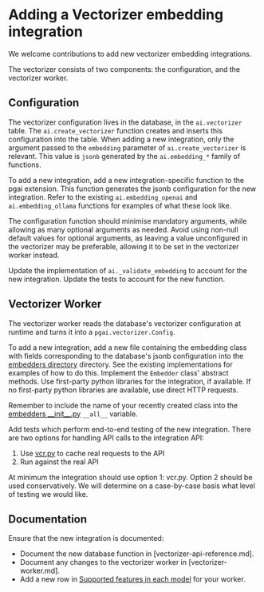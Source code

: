 # Adding a Vectorizer embedding integration

We welcome contributions to add new vectorizer embedding integrations.

The vectorizer consists of two components: the configuration, and the
vectorizer worker.

## Configuration

The vectorizer configuration lives in the database, in the `ai.vectorizer`
table. The `ai.create_vectorizer` function creates and inserts this
configuration into the table. When adding a new integration, only the argument
passed to the `embedding` parameter of `ai.create_vectorizer` is relevant. This
value is `jsonb` generated by the `ai.embedding_*` family of functions.

To add a new integration, add a new integration-specific function to the pgai
extension. This function generates the jsonb configuration for the new
integration. Refer to the existing `ai.embedding_openai` and
`ai.embedding_ollama` functions for examples of what these look like.

The configuration function should minimise mandatory arguments, while allowing
as many optional arguments as needed. Avoid using non-null default values for
optional arguments, as leaving a value unconfigured in the vectorizer may be
preferable, allowing it to be set in the vectorizer worker instead.

Update the implementation of `ai._validate_embedding` to account for the new 
integration. Update the tests to account for the new function.

## Vectorizer Worker

The vectorizer worker reads the database's vectorizer configuration at runtime
and turns it into a `pgai.vectorizer.Config`.

To add a new integration, add a new file containing the embedding class 
with fields corresponding to the database's jsonb configuration into the 
[embedders directory] directory. See
the existing implementations for examples of how to do this. Implement the
`Embedder` class' abstract methods. Use first-party python libraries for the
integration, if available. If no first-party python libraries are available,
use direct HTTP requests.

Remember to include the name of your recently created class into the 
[embedders \_\_init\_\_.py] `__all__` variable.

Add tests which perform end-to-end testing of the new integration. There are
two options for handling API calls to the integration API:
 
1. Use [vcr.py] to cache real requests to the API
2. Run against the real API

At minimum the integration should use option 1: vcr.py. Option 2 should be
used conservatively. We will determine on a case-by-case basis what level of
testing we would like.

[vcr.py]:https://vcrpy.readthedocs.io/en/latest/
[embedders directory]:/projects/pgai/pgai/vectorizer/embedders
[embedders \_\_init\_\_.py]:/projects/pgai/pgai/vectorizer/embedders/__init__.py

## Documentation

Ensure that the new integration is documented:
- Document the new database function in [vectorizer-api-reference.md].
- Document any changes to the vectorizer worker in [vectorizer-worker.md].
- Add a new row in [Supported features in each model](/README.md#supported-features-in-each-model) for your worker.


